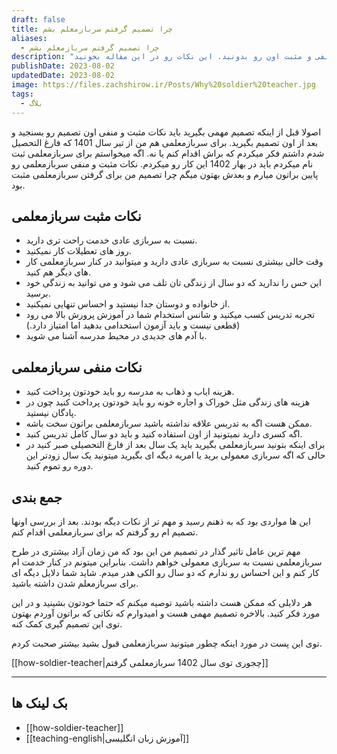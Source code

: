 ```yaml
---
draft: false
title: چرا تصمیم گرفتم سربازمعلم بشم
aliases:
  - چرا تصمیم گرفتم سربازمعلم بشم
description: "قبل از اینکه برای سربازمعلمی اقدام کنید باید نکات منفی و مثبت اون رو بدونید. این نکات رو در این مقاله بخونید. "
publishDate: 2023-08-02
updatedDate: 2023-08-02
image: https://files.zachshirow.ir/Posts/Why%20soldier%20teacher.jpg
tags:
  - بلاگ
---
```



اصولا قبل از اینکه تصمیم مهمی بگیرید باید نکات مثبت و منفی اون تصمیم رو بسنجید و بعد از اون تصمیم بگیرید. برای سربازمعلمی هم من از تیر سال 1401 که فارغ التحصیل شدم داشتم فکر میکردم که براش اقدام کنم یا نه. اگه میخواستم برای سربازمعلمی ثبت نام میکردم باید در بهار 1402 این کار رو میکردم. نکات مثبت و منفی سربازمعلمی رو پایین براتون میارم و بعدش بهتون میگم چرا تصمیم من برای گرفتن سربازمعلمی مثبت بود. 

## نکات مثبت سربازمعلمی
- نسبت به سربازی عادی خدمت راحت تری دارید. 
- روز های تعطیلات کار نمیکنید. 
- وقت خالی بیشتری نسبت به سربازی عادی دارید و میتوانید در کنار سربازمعلمی کار های دیگر هم کنید. 
- این حس را ندارید که دو سال از زندگی تان تلف می شود و می توانید به زندگی خود برسید. 
- از خانواده و دوستان جدا نیستید و احساس تنهایی نمیکنید. 
- تجربه تدریس کسب میکنید و شانس استخدام شما در آموزش پرورش بالا می رود (قطعی نیست و باید آزمون استخدامی بدهید اما امتیاز دارد.)
- با آدم های جدیدی در محیط مدرسه آشنا می شوید. 

## نکات منفی سربازمعلمی
- هزینه ایاب و ذهاب به مدرسه رو باید خودتون پرداخت کنید. 
- هزینه های زندگی مثل خوراک و اجاره خونه رو باید خودتون پرداخت کنید چون در پادگان نیستید. 
- ممکن هست اگه به تدریس علاقه نداشته باشید سربازمعلمی براتون سخت باشه. 
- اگه کسری دارید نمیتونید از اون استفاده کنید و باید دو سال کامل تدریس کنید. 
- برای اینکه بتونید سربازمعلمی بگیرید باید یک سال بعد از فارغ التحصیلی صبر کنید در حالی که اگه سربازی معمولی برید یا امریه دیگه ای بگیرید میتونید یک سال زودتر این دوره رو تموم کنید. 

## جمع بندی
این ها مواردی بود که به ذهنم رسید و مهم تر از نکات دیگه بودند. بعد از بررسی اونها تصمیم ام رو گرفتم که برای سربازمعلمی اقدام کنم. 

مهم ترین عامل تاثیر گذار در تصمیم من این بود که من زمان آزاد بیشتری در طرح سربازمعلمی نسبت به سربازی معمولی خواهم داشت. بنابراین میتونم در کنار خدمت ام کار کنم و این احساس رو ندارم که دو سال رو الکی هدر میدم. شاید شما دلایل دیگه ای برای سربازمعلم شدن داشته باشید. 

هر دلایلی که ممکن هست داشته باشید توصیه میکنم که حتما خودتون بشینید و در این مورد فکر کنید. بالاخره تصمیم مهمی هست و امیدوارم که نکاتی که براتون آوردم بهتون توی این تصمیم گیری کمک کنه.

توی این پست در مورد اینکه چطور میتونید سربازمعلمی قبول بشید بیشتر صحبت کردم. 

[[how-soldier-teacher|چجوری توی سال 1402 سربازمعلمی گرفتم]]


---
## بک لینک ها
- [[how-soldier-teacher]]
- [[teaching-english|آموزش زبان انگلیسی]]